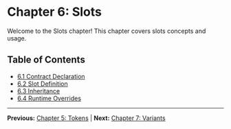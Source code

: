 # Chapter 6: Slots

Welcome to the Slots chapter! This chapter covers slots concepts and usage.

## Table of Contents
- [6.1 Contract Declaration](./6.1-contract-declaration.md)
- [6.2 Slot Definition](./6.2-slot-definition.md)
- [6.3 Inheritance](./6.3-inheritance.md)
- [6.4 Runtime Overrides](./6.4-runtime-overrides.md)

---

**Previous:** [Chapter 5: Tokens](../05-tokens/README.md) | **Next:** [Chapter 7: Variants](../07-variants/README.md)
